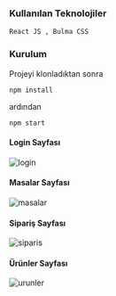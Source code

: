 ### Kullanılan Teknolojiler <br>

```
React JS , Bulma CSS
```
### Kurulum <br>

Projeyi klonladıktan sonra

```
npm install
```
ardından

```
npm start
```
#### Login Sayfası


![login](https://user-images.githubusercontent.com/23511412/44030974-1b658056-9f0b-11e8-91b4-bac470299426.png)

#### Masalar Sayfası

![masalar](https://user-images.githubusercontent.com/23511412/44031053-684b0c6a-9f0b-11e8-9300-f111a43fd175.png)

#### Sipariş Sayfası

![siparis](https://user-images.githubusercontent.com/23511412/44031227-fcc51b06-9f0b-11e8-80e1-f14e5820d956.png)

#### Ürünler Sayfası

![urunler](https://user-images.githubusercontent.com/23511412/44031097-915bea8e-9f0b-11e8-96e7-f9fe2dd171ef.png)


